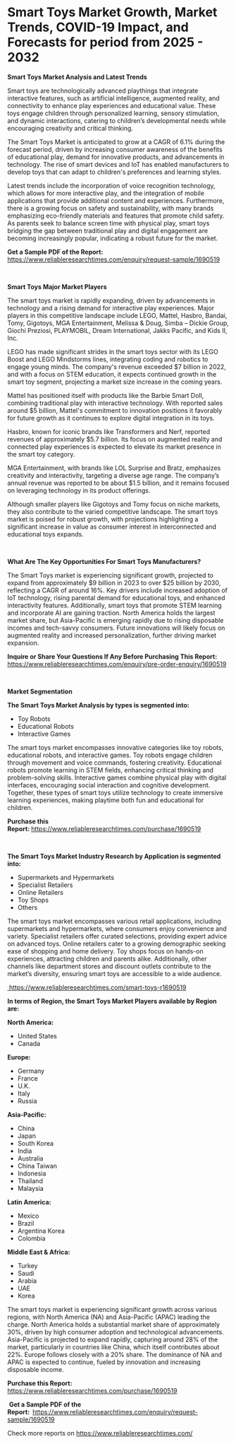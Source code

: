 <p><h1>Smart Toys Market Growth, Market Trends, COVID-19 Impact, and Forecasts for period from 2025 - 2032</h1></p><p><strong>Smart Toys Market Analysis and Latest Trends</strong></p>
<p><p>Smart toys are technologically advanced playthings that integrate interactive features, such as artificial intelligence, augmented reality, and connectivity to enhance play experiences and educational value. These toys engage children through personalized learning, sensory stimulation, and dynamic interactions, catering to children’s developmental needs while encouraging creativity and critical thinking.</p><p>The Smart Toys Market is anticipated to grow at a CAGR of 6.1% during the forecast period, driven by increasing consumer awareness of the benefits of educational play, demand for innovative products, and advancements in technology. The rise of smart devices and IoT has enabled manufacturers to develop toys that can adapt to children's preferences and learning styles. </p><p>Latest trends include the incorporation of voice recognition technology, which allows for more interactive play, and the integration of mobile applications that provide additional content and experiences. Furthermore, there is a growing focus on safety and sustainability, with many brands emphasizing eco-friendly materials and features that promote child safety. As parents seek to balance screen time with physical play, smart toys bridging the gap between traditional play and digital engagement are becoming increasingly popular, indicating a robust future for the market.</p></p>
<p><strong>Get a Sample PDF of the Report:&nbsp;</strong> <a href="https://www.reliableresearchtimes.com/enquiry/request-sample/1690519?utm_campaign=2310&utm_medium=2&utm_source=Github&utm_content=ia&utm_term=15022025&utm_id=smart-toys">https://www.reliableresearchtimes.com/enquiry/request-sample/1690519</a></p>
<p>&nbsp;</p>
<p><strong>Smart Toys Major Market Players</strong></p>
<p><p>The smart toys market is rapidly expanding, driven by advancements in technology and a rising demand for interactive play experiences. Major players in this competitive landscape include LEGO, Mattel, Hasbro, Bandai, Tomy, Gigotoys, MGA Entertainment, Melissa & Doug, Simba – Dickie Group, Giochi Preziosi, PLAYMOBIL, Dream International, Jakks Pacific, and Kids II, Inc.</p><p>LEGO has made significant strides in the smart toys sector with its LEGO Boost and LEGO Mindstorms lines, integrating coding and robotics to engage young minds. The company's revenue exceeded $7 billion in 2022, and with a focus on STEM education, it expects continued growth in the smart toy segment, projecting a market size increase in the coming years.</p><p>Mattel has positioned itself with products like the Barbie Smart Doll, combining traditional play with interactive technology. With reported sales around $5 billion, Mattel's commitment to innovation positions it favorably for future growth as it continues to explore digital integration in its toys.</p><p>Hasbro, known for iconic brands like Transformers and Nerf, reported revenues of approximately $5.7 billion. Its focus on augmented reality and connected play experiences is expected to elevate its market presence in the smart toy category.</p><p>MGA Entertainment, with brands like LOL Surprise and Bratz, emphasizes creativity and interactivity, targeting a diverse age range. The company’s annual revenue was reported to be about $1.5 billion, and it remains focused on leveraging technology in its product offerings.</p><p>Although smaller players like Gigotoys and Tomy focus on niche markets, they also contribute to the varied competitive landscape. The smart toys market is poised for robust growth, with projections highlighting a significant increase in value as consumer interest in interconnected and educational toys expands.</p></p>
<p>&nbsp;</p>
<p><strong>What Are The Key Opportunities For Smart Toys Manufacturers?</strong></p>
<p><p>The Smart Toys market is experiencing significant growth, projected to expand from approximately $9 billion in 2023 to over $25 billion by 2030, reflecting a CAGR of around 16%. Key drivers include increased adoption of IoT technology, rising parental demand for educational toys, and enhanced interactivity features. Additionally, smart toys that promote STEM learning and incorporate AI are gaining traction. North America holds the largest market share, but Asia-Pacific is emerging rapidly due to rising disposable incomes and tech-savvy consumers. Future innovations will likely focus on augmented reality and increased personalization, further driving market expansion.</p></p>
<p><strong>Inquire or Share Your Questions If Any Before Purchasing This Report:</strong> <a href="https://www.reliableresearchtimes.com/enquiry/pre-order-enquiry/1690519?utm_campaign=2310&utm_medium=2&utm_source=Github&utm_content=ia&utm_term=15022025&utm_id=smart-toys">https://www.reliableresearchtimes.com/enquiry/pre-order-enquiry/1690519</a></p>
<p>&nbsp;</p>
<p><strong>Market Segmentation</strong></p>
<p><strong>The Smart Toys Market Analysis by types is segmented into:</strong></p>
<p><ul><li>Toy Robots</li><li>Educational Robots</li><li>Interactive Games</li></ul></p>
<p><p>The smart toys market encompasses innovative categories like toy robots, educational robots, and interactive games. Toy robots engage children through movement and voice commands, fostering creativity. Educational robots promote learning in STEM fields, enhancing critical thinking and problem-solving skills. Interactive games combine physical play with digital interfaces, encouraging social interaction and cognitive development. Together, these types of smart toys utilize technology to create immersive learning experiences, making playtime both fun and educational for children.</p></p>
<p><strong>Purchase this Report:&nbsp;</strong><a href="https://www.reliableresearchtimes.com/purchase/1690519?utm_campaign=2310&utm_medium=2&utm_source=Github&utm_content=ia&utm_term=15022025&utm_id=smart-toys">https://www.reliableresearchtimes.com/purchase/1690519</a></p>
<p>&nbsp;</p>
<p><strong>The Smart Toys Market Industry Research by Application is segmented into:</strong></p>
<p><ul><li>Supermarkets and Hypermarkets</li><li>Specialist Retailers</li><li>Online Retailers</li><li>Toy Shops</li><li>Others</li></ul></p>
<p><p>The smart toys market encompasses various retail applications, including supermarkets and hypermarkets, where consumers enjoy convenience and variety. Specialist retailers offer curated selections, providing expert advice on advanced toys. Online retailers cater to a growing demographic seeking ease of shopping and home delivery. Toy shops focus on hands-on experiences, attracting children and parents alike. Additionally, other channels like department stores and discount outlets contribute to the market’s diversity, ensuring smart toys are accessible to a wide audience.</p></p>
<p><a href="https://www.reliableresearchtimes.com/smart-toys-r1690519?utm_campaign=2310&utm_medium=2&utm_source=Github&utm_content=ia&utm_term=15022025&utm_id=smart-toys">&nbsp;https://www.reliableresearchtimes.com/smart-toys-r1690519</a></p>
<p><strong>In terms of Region, the Smart Toys Market Players available by Region are:</strong></p>
<p>
    <p> <strong> North America: </strong>
        <ul>
            <li>United States</li>
            <li>Canada</li>
        </ul>
        </p> 
    <p> <strong> Europe: </strong>
        <ul>
            <li>Germany</li>
            <li>France</li>
            <li>U.K.</li>
            <li>Italy</li>
            <li>Russia</li>
        </ul>
        </p> 
    <p> <strong> Asia-Pacific: </strong>
        <ul>
            <li>China</li>
            <li>Japan</li>
            <li>South Korea</li>
            <li>India</li>
            <li>Australia</li>
            <li>China Taiwan</li>
            <li>Indonesia</li>
            <li>Thailand</li>
            <li>Malaysia</li>
        </ul>
        </p> 
    <p> <strong> Latin America: </strong>
        <ul>
            <li>Mexico</li>
            <li>Brazil</li>
            <li>Argentina Korea</li>
            <li>Colombia</li>
        </ul>
        </p> 
    <p> <strong> Middle East & Africa: </strong>
        <ul>
            <li>Turkey</li>
            <li>Saudi</li>
            <li>Arabia</li>
            <li>UAE</li>
            <li>Korea</li>
        </ul>
    </p>
    </p>
<p><p>The smart toys market is experiencing significant growth across various regions, with North America (NA) and Asia-Pacific (APAC) leading the charge. North America holds a substantial market share of approximately 30%, driven by high consumer adoption and technological advancements. Asia-Pacific is projected to expand rapidly, capturing around 28% of the market, particularly in countries like China, which itself contributes about 22%. Europe follows closely with a 20% share. The dominance of NA and APAC is expected to continue, fueled by innovation and increasing disposable income.</p></p>
<p><strong>Purchase this Report: </strong><a href="https://www.reliableresearchtimes.com/purchase/1690519?utm_campaign=2310&utm_medium=2&utm_source=Github&utm_content=ia&utm_term=15022025&utm_id=smart-toys">https://www.reliableresearchtimes.com/purchase/1690519</a></p>
<p>&nbsp;<strong>Get a Sample PDF of the Report:&nbsp;&nbsp;</strong><a href="https://www.reliableresearchtimes.com/enquiry/request-sample/1690519?utm_campaign=2310&utm_medium=2&utm_source=Github&utm_content=ia&utm_term=15022025&utm_id=smart-toys">https://www.reliableresearchtimes.com/enquiry/request-sample/1690519</a></p>
<p><strong></strong></p>
<p>Check more reports on <a href="https://www.reliableresearchtimes.com/?utm_campaign=2310&utm_medium=2&utm_source=Github&utm_content=ia&utm_term=15022025&utm_id=smart-toys">https://www.reliableresearchtimes.com/</a></p>